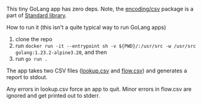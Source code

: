 This tiny GoLang app has zero deps. Note, the [encoding/csv](https://pkg.go.dev/encoding/csv@go1.23.2) package is a part of [Standard library](https://pkg.go.dev/std).

How to run it (this isn't a quite typical way to run GoLang apps)
1. clone the repo
2. run
`docker run -it --entrypoint sh -v ${PWD}/:/usr/src -w /usr/src golang:1.23.2-alpine3.20`, and then
3. run `go run .`

The app takes two CSV files ([lookup.csv](lookup.csv) and [flow.csv](flow.csv)) and generates a report to stdout.

Any errors in lookup.csv force an app to quit.
Minor errors in flow.csv are ignored and get printed out to stderr.
